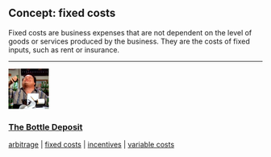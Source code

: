 ## Concept: fixed costs

Fixed costs are business expenses that are not dependent on the level of goods or services produced by the business. They are the costs of fixed inputs, such as rent or insurance.

<hr>
<div class="clip-listing">
<img src="media/icons/bottle_deposit.jpg" alt="The Bottle Deposit icon">

### [The Bottle Deposit](../clip/76/)

[arbitrage](/concept/arbitrage/) | [fixed costs](/concept/fixed-costs/) | [incentives](/concept/incentives/) | [variable costs](/concept/variable-costs/)
</div>

